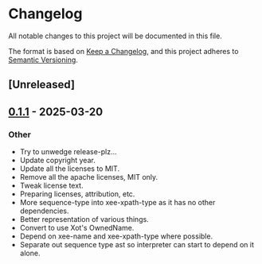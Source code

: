 # Changelog

All notable changes to this project will be documented in this file.

The format is based on [Keep a Changelog](https://keepachangelog.com/en/1.0.0/),
and this project adheres to [Semantic Versioning](https://semver.org/spec/v2.0.0.html).

## [Unreleased]

## [0.1.1](https://github.com/Paligo/xee/releases/tag/xee-xpath-type-v0.1.1) - 2025-03-20

### Other

- Try to unwedge release-plz...
- Update copyright year.
- Update all the licenses to MIT.
- Remove all the apache licenses, MIT only.
- Tweak license text.
- Preparing licenses, attribution, etc.
- More sequence-type into xee-xpath-type as it has no other dependencies.
- Better representation of various things.
- Convert to use Xot's OwnedName.
- Depend on xee-name and xee-xpath-type where possible.
- Separate out sequence type ast so interpreter can start to depend on it alone.
